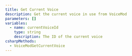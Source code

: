```yaml
---
title: Get Current Voice
description: Get the current voice in use from VoiceMod
parameters: []
variables:
  - name: currentVoiceId
    type: string
    description: The ID of the current voice
csharpMethods:
  - VoiceModGetCurrentVoice
---
```


